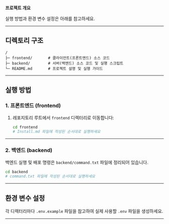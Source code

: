 **프로젝트 개요**


실행 방법과 환경 변수 설정은 아래를 참고하세요.

---

## 디렉토리 구조

```
/
├─ frontend/       # 클라이언트(프론트엔드) 소스 코드
├─ backend/        # 서버(백엔드) 소스 코드 및 실행 스크립트
└─ README.md       # 프로젝트 설명 및 실행 가이드
```

---

## 실행 방법

### 1. 프론트엔드 (frontend)

1. 레포지토리 루트에서 `frontend` 디렉터리로 이동합니다:

   ```bash
   cd frontend
   # Install.md 파일에 작성된 순서대로 실행하세요
   ```
---

### 2. 백엔드 (backend)

백엔드 실행 및 배포 명령은 `backend/command.txt` 파일에 정리되어 있습니다.

```bash
cd backend
# command.txt 파일에 작성된 순서대로 실행하세요
```

---

## 환경 변수 설정

각 디렉터리마다 `.env.example` 파일을 참고하여 실제 사용할 `.env` 파일을 생성하세요.

---






